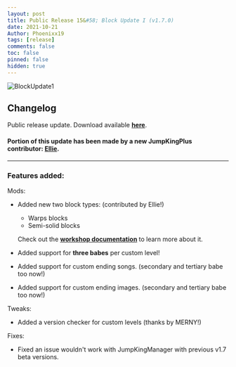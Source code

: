 ```yaml
---
layout: post
title: Public Release 15&#58; Block Update I (v1.7.0)
date: 2021-10-21
Author: Phoenixx19
tags: [release]
comments: false
toc: false
pinned: false
hidden: true
---
```


![BlockUpdate1](https://github.com/Phoenixx19/JumpKingPlus/raw/www/images/Banner170.png)

## Changelog

Public release update.
Download available [**here**](https://github.com/Phoenixx19/JumpKingPlus/releases/tag/v1.7.0). <!-- more -->

#### Portion of this update has been made by a new JumpKingPlus contributor: [**Ellie**](https://twitter.com/TailsInABall).

---

### Features added:
Mods:
- Added new two block types: (contributed by Ellie!)
    - Warps blocks
    - Semi-solid blocks
    
    Check out the [**workshop documentation**](https://phoenixx19.github.io/JumpKingPlus/workshop/documentation/#hitbox-file) to learn more about it.

- Added support for **three babes** per custom level!
- Added support for custom ending songs. (secondary and tertiary babe too now!)
- Added support for custom ending images. (secondary and tertiary babe too now!)

Tweaks:
- Added a version checker for custom levels (thanks by MERNY!)

Fixes:
- Fixed an issue wouldn't work with JumpKingManager with previous v1.7 beta versions.